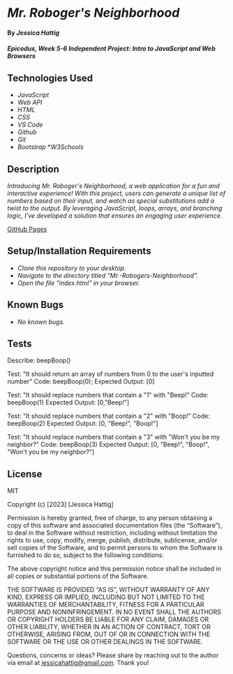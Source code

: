 # _Mr. Roboger's Neighborhood_

#### By _**Jessica Hattig**_

#### _Epicodus, Week 5-6 Independent Project: Intro to JavaScript and Web Browsers_

## Technologies Used

* _JavaScript_
* _Web API_
* _HTML_
* _CSS_
* _VS Code_
* _Github_
* _Git_
* _Bootstrap_
*_W3Schools_

## Description

_Introducing Mr. Roboger's Neighborhood, a web application for a fun and interactive experience! With this project, users can generate a unique list of numbers based on their input, and watch as special substitutions add a twist to the output. By leveraging JavaScript, loops, arrays, and branching logic, I've developed a solution that ensures an engaging user experience._

[GitHub Pages ](https://jessicahattig.github.io/)

## Setup/Installation Requirements

* _Clone this repository to your desktop._
* _Navigate to the directory titled "Mr.-Robogers-Neighborhood"._
* _Open the file "index.html" in your browser._

## Known Bugs

*  _No known bugs._

## Tests

Describe: beepBoop()

Test: "It should return an array of numbers from 0 to the user's inputted number"
Code: beepBoop(0);
Expected Output: [0]

Test: "It should replace numbers that contain a "1" with "Beep!"
Code: beepBoop(1)
Expected Output: [0,"Beep!"]

Test: "It should replace numbers that contain a "2" with "Boop!"
Code: beepBoop(2)
Expected Output: [0, "Beep!", "Boop!"]

Test: "It should replace numbers that contain a "3" with "Won't you be my neighbor?"
Code: beepBoop(3)
Expected Output: [0, "Beep!", "Boop!", "Won't you be my neighbor?"]

## License

MIT

Copyright (c) [2023] [Jessica Hattig]

Permission is hereby granted, free of charge, to any person obtaining a copy of this software and associated documentation files (the “Software”), to deal in the Software without restriction, including without limitation the rights to use, copy, modify, merge, publish, distribute, sublicense, and/or sell copies of the Software, and to permit persons to whom the Software is furnished to do so, subject to the following conditions:

The above copyright notice and this permission notice shall be included in all copies or substantial portions of the Software.

THE SOFTWARE IS PROVIDED “AS IS”, WITHOUT WARRANTY OF ANY KIND, EXPRESS OR IMPLIED, INCLUDING BUT NOT LIMITED TO THE WARRANTIES OF MERCHANTABILITY, FITNESS FOR A PARTICULAR PURPOSE AND NONINFRINGEMENT. IN NO EVENT SHALL THE AUTHORS OR COPYRIGHT HOLDERS BE LIABLE FOR ANY CLAIM, DAMAGES OR OTHER LIABILITY, WHETHER IN AN ACTION OF CONTRACT, TORT OR OTHERWISE, ARISING FROM, OUT OF OR IN CONNECTION WITH THE SOFTWARE OR THE USE OR OTHER DEALINGS IN THE SOFTWARE.

Questions, concerns or ideas? Please share by reaching out to the author via email at jessicahattig@gmail.com. Thank you!